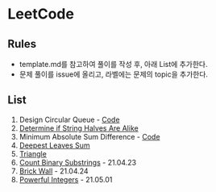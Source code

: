 # LeetCode

## Rules
- template.md를 참고하여 풀이를 작성 후, 아래 List에 추가한다.
- 문제 풀이를 issue에 올리고, 라벨에는 문제의 topic을 추가한다.

## List

1. Design Circular Queue - [Code](https://github.com/yejineee/LeetCode/blob/master/2021-04/design-circular-queue.js)
2. [Determine if String Halves Are Alike](https://github.com/yejineee/LeetCode/blob/master/2021-04/determine-if-string-halves-are-alike.md)
3. Minimum Absolute Sum Difference - [Code](https://github.com/yejineee/LeetCode/blob/master/2021-04/minimum-absolute-sum-difference.js)
4. [Deepest Leaves Sum](https://github.com/yejineee/LeetCode/blob/master/2021-04/deepest-leaves-sum.md)
5. [Triangle](https://github.com/yejineee/LeetCode/blob/master/2021-04/triangle.md)
6. [Count Binary Substrings](https://github.com/yejineee/LeetCode/blob/master/2021-04/count-binary-strings.md) - 21.04.23
7. [Brick Wall](https://github.com/yejineee/LeetCode/blob/master/2021-04/brick-wall.md) - 21.04.24
8. [Powerful Integers](https://github.com/yejineee/LeetCode/blob/master/2021-05/powerful-integers.md) - 21.05.01
